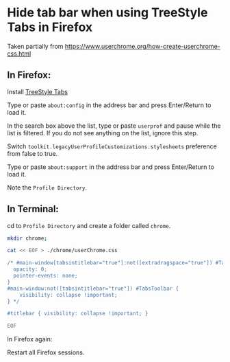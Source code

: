 # Hide tab bar when using TreeStyle Tabs in Firefox

Taken partially from https://www.userchrome.org/how-create-userchrome-css.html

## In Firefox:

Install [TreeStyle Tabs](https://addons.mozilla.org/en-US/firefox/addon/tree-style-tab/)

Type or paste `about:config` in the address bar and press Enter/Return to load it.

In the search box above the list, type or paste `userprof` and pause while the list is filtered. If you do not see anything on the list, ignore this step.

Switch `toolkit.legacyUserProfileCustomizations.stylesheets` preference from false to true.

Type or paste `about:support` in the address bar and press Enter/Return to load it.

Note the `Profile Directory`.

## In Terminal:

cd to `Profile Directory` and create a folder called `chrome`.

```bash
mkdir chrome;

cat << EOF > ./chrome/userChrome.css

/* #main-window[tabsintitlebar="true"]:not([extradragspace="true"]) #TabsToolbar > .toolbar-items {
  opacity: 0;
  pointer-events: none;
}
#main-window:not([tabsintitlebar="true"]) #TabsToolbar {
    visibility: collapse !important;
} */

#titlebar { visibility: collapse !important; }

EOF
```

In Firefox again:



Restart all Firefox sessions.

